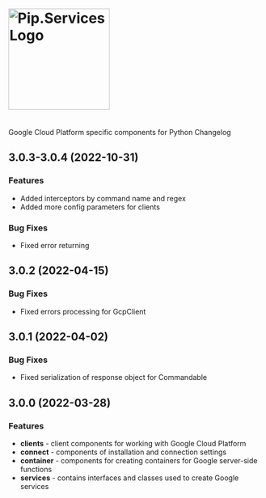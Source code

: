 # <img src="https://uploads-ssl.webflow.com/5ea5d3315186cf5ec60c3ee4/5edf1c94ce4c859f2b188094_logo.svg" alt="Pip.Services Logo" width="200">
<br/> Google Cloud Platform specific components for Python Changelog

## <a name="3.0.3-3.0.4"></a> 3.0.3-3.0.4 (2022-10-31)

### Features
* Added interceptors by command name and regex
* Added more config parameters for clients

### Bug Fixes
* Fixed error returning

## <a name="3.0.2"></a> 3.0.2 (2022-04-15)

### Bug Fixes
* Fixed errors processing for GcpClient

## <a name="3.0.1"></a> 3.0.1 (2022-04-02)

### Bug Fixes
* Fixed serialization of response object for Commandable

## <a name="3.0.0"></a> 3.0.0 (2022-03-28)

### Features
- **clients** - client components for working with Google Cloud Platform
- **connect** - components of installation and connection settings
- **container** - components for creating containers for Google server-side functions
- **services** - contains interfaces and classes used to create Google services